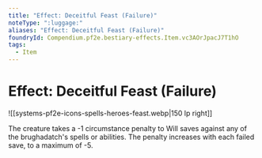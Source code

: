 ```yaml
---
title: "Effect: Deceitful Feast (Failure)"
noteType: ":luggage:"
aliases: "Effect: Deceitful Feast (Failure)"
foundryId: Compendium.pf2e.bestiary-effects.Item.vc3AOrJpacJ7T1hO
tags:
  - Item
---
```


# Effect: Deceitful Feast (Failure)
![[systems-pf2e-icons-spells-heroes-feast.webp|150 lp right]]

The creature takes a -1 circumstance penalty to Will saves against any of the brughadatch's spells or abilities. The penalty increases with each failed save, to a maximum of -5.
